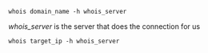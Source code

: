 ```shell
whois domain_name -h whois_server
```
*whois_server* is the server that does the connection for us
```shell
whois target_ip -h whois_server
```